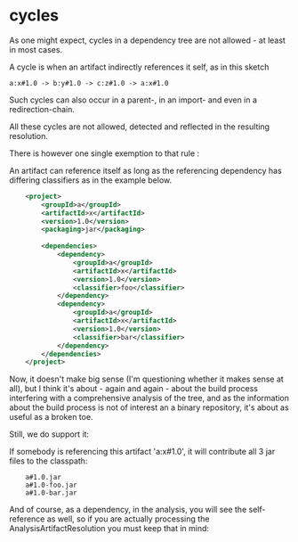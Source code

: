 # cycles

As one might expect, cycles in a dependency tree are not allowed - at least in most cases.

A cycle is when an artifact indirectly references it self, as in this sketch

```
a:x#1.0 -> b:y#1.0 -> c:z#1.0 -> a:x#1.0
```

Such cycles can also occur in a parent-, in an import- and even in a redirection-chain. 

All these cycles are not allowed, detected and reflected in the resulting resolution.

There is however one single exemption to that rule :

An artifact can reference itself as long as the referencing dependency has differing classifiers as in the example below.

```xml
	<project>
		<groupId>a</groupId>
		<artifactId>x</artifactId>
		<version>1.0</version>
		<packaging>jar</packaging>
		
		<dependencies>
			<dependency>
				<groupId>a</groupId>
				<artifactId>x</artifactId>
				<version>1.0</version>
				<classifier>foo</classifier>
			</dependency>
			<dependency>
				<groupId>a</groupId>
				<artifactId>x</artifactId>
				<version>1.0</version>
				<classifier>bar</classifier>
			</dependency>			
		</dependencies>
	</project>
```

Now, it doesn't make big sense (I'm questioning whether it makes sense at all), but I think it's about - again and again - about the build process interfering with a comprehensive analysis of the tree, and as the information about the build process is not of interest an a binary repository, it's about as useful as a broken toe.

Still, we do support it:

If somebody is referencing this artifact 'a:x#1.0', it will contribute all 3 jar files to the classpath:

```
	a#1.0.jar
	a#1.0-foo.jar
	a#1.0-bar.jar
```

And of course, as a dependency, in the analysis, you will see the self-reference as well, so if you are actually processing the AnalysisArtifactResolution you must keep that in mind:


	